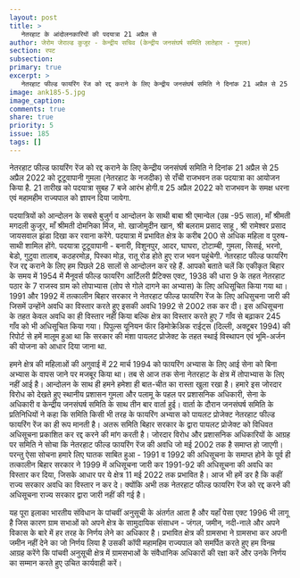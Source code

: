 ```yaml
---
layout: post
title: >
   नेतरहाट के आंदोलनकारियों की पदयात्रा 21 अप्रैल से
author: जेरोम जेराल्ड कुजूर - केन्द्रीय सचिव (केन्द्रीय जनसंघर्ष समिति लातेहार - गुमला)
section: रपट
subsection:
primary: true
excerpt: > 
   नेतरहाट फील्ड फायरिंग रेंज को रद्द कराने के लिए केन्द्रीय जनसंघर्ष समिति ने दिनांक 21 अप्रैल से 25 अप्रैल 2022 को टूटूवापानी गुमला (नेतरहाट के नजदीक) से राँची राजभवन तक पदयात्रा का आयोजन किया है. 21 तारीख को पदयात्रा सुबह 7 बजे आरंभ होगी.
image: ank185-5.jpg
image_caption: 
comments: true
share: true
priority: 5
issue: 185
tags: []
---
```


नेतरहाट फील्ड फायरिंग रेंज को रद्द कराने के लिए केन्द्रीय जनसंघर्ष समिति ने दिनांक 21 अप्रैल से 25 अप्रैल 2022 को टूटूवापानी गुमला (नेतरहाट के नजदीक) से राँची राजभवन तक पदयात्रा का आयोजन किया है. 21 तारीख को पदयात्रा सुबह 7 बजे आरंभ होगी.व 25 अप्रैल 2022 को राजभवन के समक्ष धरना एवं महामहीम राज्यपाल को ज्ञापन दिया जायेगा.

पदयात्रियों को आन्दोलन के सबसे बुजुर्ग व आन्दोलन के साथी बाबा श्री एमान्वेल  (उम्र -95 साल), माँ श्रीमती मगदली कुजूर, माँ श्रीमती दोमनिका मिंज, मो. खाजोमुदीन खान, श्री बलराम प्रसाद साहू , श्री रामेश्वर प्रसाद जायसवाल झंडा दिखा कर रवाना करेंगे. पदयात्रा में प्रभावित क्षेत्र के करीब 200 से अधिक महिला व पुरुष- साथी शामिल होंगे. पदयात्रा टूटूवापानी - बनारी, विशुनपुर, आदर, घाघरा, टोटाम्बी, गुमला, सिसई, भरनो, बेडो, गुटुवा तालाब, कठहरमोड़, पिस्का मोड़, रातू रोड होते हुए राज भवन पहुंचेगी.
नेतरहाट फील्ड फायरिंग रेंज रद्द कराने के लिए हम पिछले 28 सालों से आन्दोलन कर रहे हैं. आपको बताते चलें कि एकीकृत बिहार के समय में 1954 में मैनूवर्स फील्ड फायरिंग आर्टिलरी प्रैटिक्स एक्ट, 1938 की धारा 9 के तहत नेतरहाट पठार के 7 राजस्व ग्राम को तोपाभ्यास (तोप से गोले दागने का अभ्यास) के लिए अधिसूचित किया गया था। 1991 और 1992 में तत्कालीन बिहार सरकार ने नेतरहाट फील्ड फायरिंग रेंज के लिए अधिसुचना जारी की जिसमें उन्होंने अवधि का विस्तार करते हुए इसकी अवधि 1992 से 2002 तक कर दी। इस अधिसूचना के तहत केवल अवधि का ही विस्तार नहीं किया बल्कि क्षेत्र का विस्तार करते हुए 7 गाँव से बढ़ाकर 245 गाँव को भी अधिसूचित किया गया। पिपुल्स यूनियन फाॅर डिमोक्रेअिक राईट्स (दिल्ली, अक्टूबर 1994) की रिपोर्ट से हमें मालूम हुआ था कि सरकार की मंशा पायलट प्रोजेक्ट के तहत स्थाई विस्थापन एवं भूमि-अर्जन की योजना को आधार दिया जाना था.

हमने क्षेत्र की महिलाओं की अगुवाई में 22 मार्च 1994 को फायरिंग अभ्यास के लिए आई सेना को बिना अभ्यास के वापस जाने पर मजबूर किया था। तब से आज तक सेना नेतरहाट के क्षेत्र में तोपाभ्यास के लिए नहीं आई है। आन्दोलन के साथ ही हमने हमेशा ही बात-चीत का रास्ता खुला रखा है। हमारे इस जोरदार विरोध को देखते हुए स्थानीय प्रशासन गुमला और पलामू के पहल पर प्रशासनिक अधिकारी, सेना के अधिकारी व केन्द्रीय जनसंघर्ष समिति के साथ तीन बार वार्ता हुई। वार्ता के दौरान जनसंघर्ष समिति के प्रतिनिधियों ने कहा कि समिति किसी भी तरह के फायरिंग अभ्यास को पायलट प्रोजेक्ट नेतरहाट फील्ड फायरिंग रेंज का ही रूप मानती है। अतरू समिति बिहार सरकार के द्वारा पायलट प्रोजेक्ट को विधिवत अधिसूचना प्रकाशित कर रद्द करने की मांग करती है। जोरदार विरोध और प्रशासनिक अधिकारियों के आग्रह पर समिति ने सोचा कि  नेतरहाट फील्ड फायरिंग रेंज की अवधि जो मई 2002 तक है समाप्त हो जाएगी। परन्तु ऐसा सोचना हमारे लिए घातक साबित हुआ - 1991 व 1992 की अधिसूचना के समाप्त होने के पूर्व ही तत्कालीन बिहार सरकार ने 1999 में अधिसूचना जारी कर 1991-92 की अधिसूचना की अवधि का विस्तार कर दिया, जिसके आधार पर ये क्षेत्र 11 मई 2022 तक प्रभावित है। आज भी हमें डर है कि कहीं राज्य सरकार अवधि का विस्तार न कर दे। क्योंकि अभी तक नेतरहाट फील्ड फायरिग रेंज को रद्द करने की अधिसूचना राज्य सरकार द्वारा जारी नहीं की गई है।

यह पूरा इलाका भारतीय संविधान के पांचवीं अनुसूची के अंतर्गत आता है और यहाँ पेसा एक्ट 1996 भी लागू है जिस कारण ग्राम सभाओं को अपने क्षेत्र के सामुदायिक संसाधन - जंगल, जमीन, नदी-नाले और अपने विकास के बारे में हर तरह के निर्णय लेने का अधिकार है। प्रभावित क्षेत्र की ग्रामसभा ने ग्रामसभा कर अपनी जमीन नहीं देने का जो निर्णय लिया है उसकी कॉपी महामहिम राज्यपाल को समर्पित करते हुए हम विनम्र आग्रह करेंगे कि पांचवी अनुसूची क्षेत्र में ग्रामसभाओं के संवैधानिक अधिकारों की रक्षा करें और उनके निर्णय का सम्मान करते हुए उचित कार्यवाही करें।